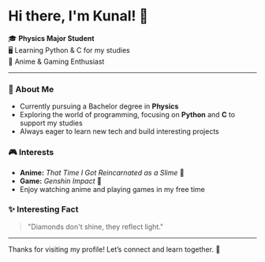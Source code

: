 # Hi there, I'm Kunal! 👋

🎓 **Physics Major Student**  
🖥️ Learning Python & C for my studies  
🌟 Anime & Gaming Enthusiast

---

### 🚀 About Me

- Currently pursuing a Bachelor degree in **Physics**
- Exploring the world of programming, focusing on **Python** and **C** to support my studies
- Always eager to learn new tech and build interesting projects

### 🎮 Interests

- **Anime:** _That Time I Got Reincarnated as a Slime_ 🍜
- **Game:** _Genshin Impact_ 💫
- Enjoy watching anime and playing games in my free time

### ✨ Interesting Fact

> "Diamonds don't shine, they reflect light."

---

Thanks for visiting my profile! Let’s connect and learn together. 🌱
